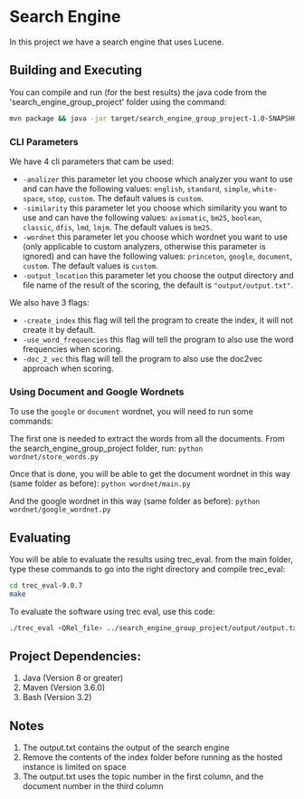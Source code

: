 # Search Engine
In this project we have a search engine that uses Lucene.
## Building and Executing

You can compile and run (for the best results) the java code from the 'search_engine_group_project' folder using the command:
```sh
mvn package && java -jar target/search_engine_group_project-1.0-SNAPSHOT.jar -use_word_frequencies -create_index
```

### CLI Parameters

We have 4 cli parameters that cam be used:
- ```-analizer``` this parameter let you choose which analyzer you want to use and can have the following values: 
```english```, ```standard```, ```simple```, ```white-space```, ```stop```, ```custom```.
The default values is ```custom```.
- ```-similarity``` this parameter let you choose which similarity you want to use and can have the following values: 
```axiomatic```, ```bm25```, ```boolean```, ```classic```, ```dfis```, ```lmd```, ```lmjm```.
The default values is ```bm25```.
- ```-wordnet``` this parameter let you choose which wordnet you want to use (only applicable to custom analyzers, otherwise this parameter is ignored)
 and can have the following values: ```princeton```, ```google```, ```document```, ```custom```.
The default values is ```custom```.
- ```-output_location``` this parameter let you choose the output directory and file name of the result of the scoring, the default is ```"output/output.txt"```.

We also have 3 flags:
- ```-create_index``` this flag will tell the program to create the index, it will not create it by default.
- ```-use_word_frequencies``` this flag will tell the program to also use the word frequencies when scoring.
- ```-doc_2_vec``` this flag will tell the program to also use the doc2vec approach when scoring.

### Using Document and Google Wordnets

To use the ```google``` or ```document``` wordnet, you will need to run some commands:

The first one is needed to extract the words from all the documents. From the search_engine_group_project folder, run:
```python wordnet/store_words.py```

Once that is done, you will be able to get the document wordnet in this way (same folder as before):
```python wordnet/main.py```

And the google wordnet in this way (same folder as before):
```python wordnet/google_wordnet.py```

## Evaluating

You will be able to evaluate the results using trec_eval.
from the main folder, type these commands to go into the right directory and compile trec_eval:
```sh
cd trec_eval-9.0.7
make
```

To evaluate the software using trec eval, use this code:
```sh
./trec_eval <QRel_file> ../search_engine_group_project/output/output.txt
```


## Project Dependencies:
1. Java (Version 8 or greater)
2. Maven (Version 3.6.0)
3. Bash (Version 3.2)

## Notes
1. The output.txt contains the output of the search engine
2. Remove the contents of the index folder before running as the hosted instance is limited on space
3. The output.txt uses the topic number in the first column, and the document number in the third column
